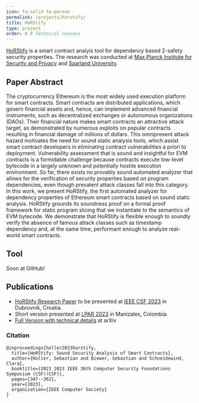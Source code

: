 ```yaml
---
icon: fa-solid fa-person
permalink: /projects/horstify/
title: HoRStify
type: project
order: 0 # Technical reasons
---
```



[HoRStify](https://horstify.org) is a smart contract analyis tool for dependency based 2-safety security properties. The research was conducted at [Max Planck Institute for Security and Privacy](https://www.mpi-sp.org/) and [Saarland University](https://saarland-informatics-campus.de/).

## Paper Abstract
The cryptocurrency Ethereum is the most widely used execution platform for smart contracts. Smart contracts are distributed applications, which govern financial assets and, hence, can implement advanced financial instruments, such as decentralized exchanges or autonomous organizations (DAOs). Their financial nature makes smart contracts an attractive attack target, as demonstrated by numerous exploits on popular contracts resulting in financial damage of millions of dollars. This omnipresent attack hazard motivates the need for sound static analysis tools, which assist smart contract developers in eliminating contract vulnerabilities a priori to deployment. Vulnerability assessment that is sound and insightful for EVM contracts is a formidable challenge because contracts execute low-level bytecode in a largely unknown and potentially hostile execution environment. So far, there exists no provably sound automated analyzer that allows for the verification of security properties based on program dependencies, even though prevalent attack classes fall into this category. In this work, we present HoRStify, the first automated analyzer for dependency properties of Ethereum smart contracts based on sound static analysis. HoRStify grounds its soundness proof on a formal proof framework for static program slicing that we instantiate to the semantics of EVM bytecode. We demonstrate that HoRStify is flexible enough to soundly verify the absence of famous attack classes such as timestamp dependency and, at the same time, performant enough to analyze real-world smart contracts. 

## Tool
Soon at GitHub!

## Publications
- [HoRStify Research Paper](https://www.computer.org/csdl/proceedings-article/csf/2023/219200a347/1Mv21Jp8HyE) to be presented at [IEEE CSF 2023](https://www.ieee-security.org/TC/CSF2023/) in Dubrovnik, Croatia.
- Short version presented at [LPAR 2023](https://easychair.org/smart-program/LPAR2023/index.html) in Manizales, Colombia.
- [Full Version with technical details](https://arxiv.org/abs/2301.13769) at arXiv

### Citation
```
@inproceedings{holler2023horstify,
  title={HoRStify: Sound Security Analysis of Smart Contracts},
  author={Holler, Sebastian and Biewer, Sebastian and Schneidewind, Clara},
  booktitle={2023 2023 IEEE 36th Computer Security Foundations Symposium (CSF)(CSF)},
  pages={347--362},
  year={2023},
  organization={IEEE Computer Society}
}
```

